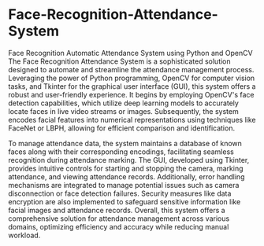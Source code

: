 # Face-Recognition-Attendance-System
Face Recognition Automatic Attendance System using Python and OpenCV
The Face Recognition Attendance System is a sophisticated solution designed to automate and streamline the attendance management process. Leveraging the power of Python programming, OpenCV for computer vision tasks, and Tkinter for the graphical user interface (GUI), this system offers a robust and user-friendly experience. It begins by employing OpenCV's face detection capabilities, which utilize deep learning models to accurately locate faces in live video streams or images. Subsequently, the system encodes facial features into numerical representations using techniques like FaceNet or LBPH, allowing for efficient comparison and identification.

To manage attendance data, the system maintains a database of known faces along with their corresponding encodings, facilitating seamless recognition during attendance marking. The GUI, developed using Tkinter, provides intuitive controls for starting and stopping the camera, marking attendance, and viewing attendance records. Additionally, error handling mechanisms are integrated to manage potential issues such as camera disconnection or face detection failures. Security measures like data encryption are also implemented to safeguard sensitive information like facial images and attendance records. Overall, this system offers a comprehensive solution for attendance management across various domains, optimizing efficiency and accuracy while reducing manual workload.
